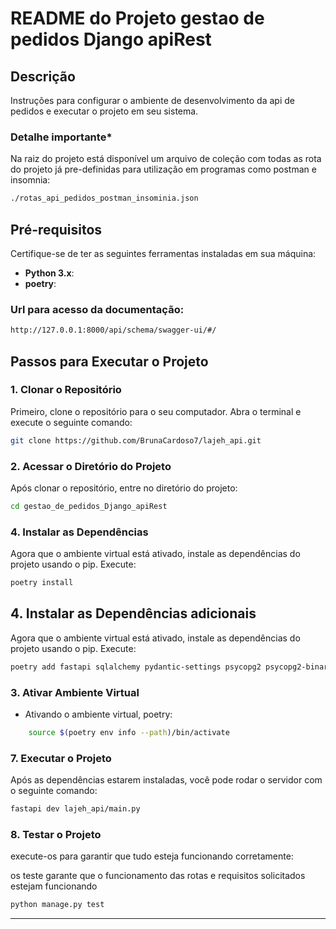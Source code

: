 
# README do Projeto gestao de pedidos Django apiRest


## Descrição
Instruções para configurar o ambiente de desenvolvimento da api de pedidos e executar o projeto em seu sistema.


### Detalhe importante*

Na raiz do projeto está disponível um arquivo de coleção com todas as rota do projeto já pre-definidas para utilização em programas como postman e insomnia:
```bash
./rotas_api_pedidos_postman_insominia.json
```
## Pré-requisitos

Certifique-se de ter as seguintes ferramentas instaladas em sua máquina:

- **Python 3.x**: 
- **poetry**:

### Url para acesso da documentação:

```bash
http://127.0.0.1:8000/api/schema/swagger-ui/#/
```

## Passos para Executar o Projeto

### 1. Clonar o Repositório

Primeiro, clone o repositório para o seu computador. Abra o terminal e execute o seguinte comando:

```bash
git clone https://github.com/BrunaCardoso7/lajeh_api.git
```


### 2. Acessar o Diretório do Projeto

Após clonar o repositório, entre no diretório do projeto:

```bash
cd gestao_de_pedidos_Django_apiRest
```

### 4. Instalar as Dependências

Agora que o ambiente virtual está ativado, instale as dependências do projeto usando o pip. Execute:

```bash
poetry install
```

## 4. Instalar as Dependências adicionais

Agora que o ambiente virtual está ativado, instale as dependências do projeto usando o pip. Execute:

```bash
poetry add fastapi sqlalchemy pydantic-settings psycopg2 psycopg2-binary alembic uvicorn

```


### 3. Ativar Ambiente Virtual

- Ativando o ambiente virtual, poetry:
  
```bash
    source $(poetry env info --path)/bin/activate
```



### 7. Executar o Projeto

Após as dependências estarem instaladas, você pode rodar o servidor com o seguinte comando:
```bash
fastapi dev lajeh_api/main.py
```




### 8. Testar o Projeto

execute-os para garantir que tudo esteja funcionando corretamente:

os teste garante que o funcionamento das rotas e requisitos solicitados estejam funcionando

```bash
python manage.py test
```
****